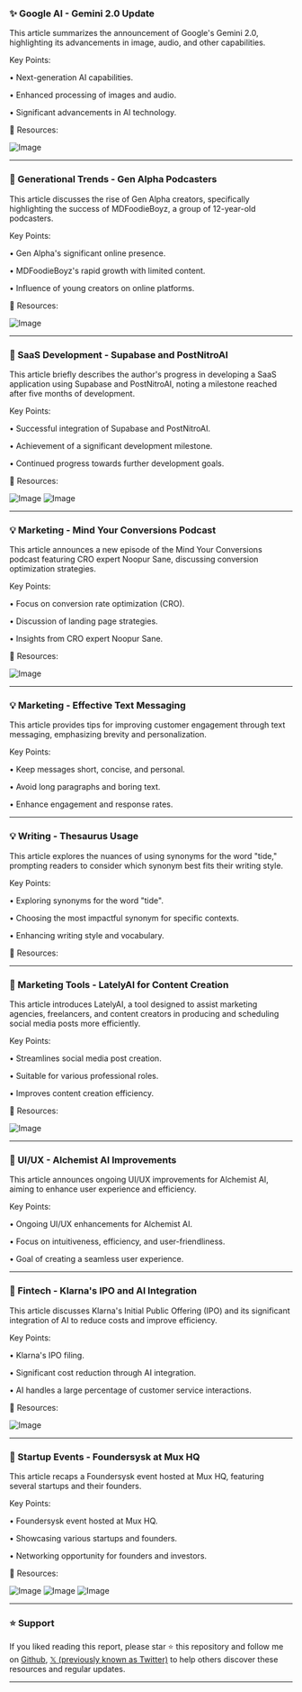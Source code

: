 ### ✨ Google AI - Gemini 2.0 Update

This article summarizes the announcement of Google's Gemini 2.0, highlighting its advancements in image, audio, and other capabilities.

Key Points:

• Next-generation AI capabilities.


• Enhanced processing of images and audio.


• Significant advancements in AI technology.


🔗 Resources:

![Image](https://pbs.twimg.com/media/GmP-FwFbwAATsOG?format=jpg&name=small)

---
### 🤖 Generational Trends - Gen Alpha Podcasters

This article discusses the rise of Gen Alpha creators, specifically highlighting the success of MDFoodieBoyz, a group of 12-year-old podcasters.

Key Points:

• Gen Alpha's significant online presence.


• MDFoodieBoyz's rapid growth with limited content.


• Influence of young creators on online platforms.


🔗 Resources:

![Image](https://pbs.twimg.com/media/GmB7h0rXoAAQJVy?format=jpg&name=small)

---
### 🤖 SaaS Development - Supabase and PostNitroAI

This article briefly describes the author's progress in developing a SaaS application using Supabase and PostNitroAI, noting a milestone reached after five months of development.

Key Points:

• Successful integration of Supabase and PostNitroAI.


• Achievement of a significant development milestone.


• Continued progress towards further development goals.


🔗 Resources:

![Image](https://pbs.twimg.com/media/GmP6D7kWgAAHL4N?format=png&name=900x900)
![Image](https://pbs.twimg.com/media/GZ8RBd5b0AM3e_a?format=png&name=900x900)

---
### 💡 Marketing - Mind Your Conversions Podcast

This article announces a new episode of the Mind Your Conversions podcast featuring CRO expert Noopur Sane, discussing conversion optimization strategies.

Key Points:

• Focus on conversion rate optimization (CRO).


• Discussion of landing page strategies.


• Insights from CRO expert Noopur Sane.



🔗 Resources:

![Image](https://pbs.twimg.com/media/GmP0bGqXUAAvbjk?format=jpg&name=small)

---
### 💡 Marketing - Effective Text Messaging

This article provides tips for improving customer engagement through text messaging, emphasizing brevity and personalization.

Key Points:

• Keep messages short, concise, and personal.


• Avoid long paragraphs and boring text.


• Enhance engagement and response rates.


---
### 💡 Writing - Thesaurus Usage

This article explores the nuances of using synonyms for the word "tide," prompting readers to consider which synonym best fits their writing style.

Key Points:

• Exploring synonyms for the word "tide".


• Choosing the most impactful synonym for specific contexts.


• Enhancing writing style and vocabulary.


🔗 Resources:

---
### 🚀 Marketing Tools - LatelyAI for Content Creation

This article introduces LatelyAI, a tool designed to assist marketing agencies, freelancers, and content creators in producing and scheduling social media posts more efficiently.

Key Points:

• Streamlines social media post creation.


• Suitable for various professional roles.


• Improves content creation efficiency.


🔗 Resources:

![Image](https://pbs.twimg.com/media/GmCko1DWUAA6rEC?format=jpg&name=small)

---
### 🤖 UI/UX - Alchemist AI Improvements

This article announces ongoing UI/UX improvements for Alchemist AI, aiming to enhance user experience and efficiency.

Key Points:

• Ongoing UI/UX enhancements for Alchemist AI.


• Focus on intuitiveness, efficiency, and user-friendliness.


• Goal of creating a seamless user experience.


---
### 🤖 Fintech - Klarna's IPO and AI Integration

This article discusses Klarna's Initial Public Offering (IPO) and its significant integration of AI to reduce costs and improve efficiency.

Key Points:

• Klarna's IPO filing.


• Significant cost reduction through AI integration.


• AI handles a large percentage of customer service interactions.


🔗 Resources:

![Image](https://pbs.twimg.com/media/GmCWbEnbUAA54a8?format=jpg&name=small)

---
### 🤖 Startup Events - Foundersysk at Mux HQ

This article recaps a Foundersysk event hosted at Mux HQ, featuring several startups and their founders.

Key Points:

• Foundersysk event hosted at Mux HQ.


• Showcasing various startups and founders.


• Networking opportunity for founders and investors.


🔗 Resources:

![Image](https://pbs.twimg.com/media/GmBORdTWEAAhrgb?format=jpg&name=small)
![Image](https://pbs.twimg.com/media/GmBORcNWUAAyXgs?format=jpg&name=360x360)
![Image](https://pbs.twimg.com/media/GmBORdZXEAEHdGl?format=jpg&name=360x360)


---

### ⭐️ Support

If you liked reading this report, please star ⭐️ this repository and follow me on [Github](https://github.com/Drix10), [𝕏 (previously known as Twitter)](https://x.com/DRIX_10_) to help others discover these resources and regular updates.

---